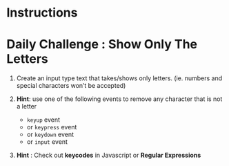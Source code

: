 # Instructions

# Daily Challenge : Show Only The Letters

1. Create an input type text that takes/shows only letters. (ie. numbers and special characters won’t be accepted)

2. **Hint**: use one of the following events to remove any character that is not a letter

    * `keyup` event
    * or `keypress` event
    * or `keydown` event
    * or `input` event

3. **Hint** : Check out **keycodes** in Javascript or **Regular Expressions**
